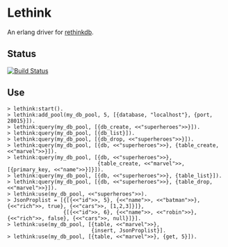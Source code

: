 Lethink
=======

An erlang driver for [rethinkdb](http://rethinkdb.com).

Status
------
[![Build Status](https://travis-ci.org/taybin/lethink.png?branch=master)](https://travis-ci.org/taybin/lethink)

Use
---

```
> lethink:start().
> lethink:add_pool(my_db_pool, 5, [{database, "localhost"}, {port, 28015}]).
> lethink:query(my_db_pool, [{db_create, <<"superheroes">>}]).
> lethink:query(my_db_pool, [{db_list}]).
> lethink:query(my_db_pool, [{db_drop, <<"superheroes">>}]).
> lethink:query(my_db_pool, [{db, <<"superheroes">>}, {table_create, <<"marvel">>}]).
> lethink:query(my_db_pool, [{db, <<"superheroes">>},
                             {table_create, <<"marvel">>, [{primary_key, <<"name">>}]}]).
> lethink:query(my_db_pool, [{db, <<"superheroes">>}, {table_list}]).
> lethink:query(my_db_pool, [{db, <<"superheroes">>}, {table_drop, <<"marvel">>}]).
> lethink:use(my_db_pool, <<"superheroes">>).
> JsonProplist = [{[{<<"id">>, 5}, {<<"name">>, <<"batman">>}, {<<"rich">>, true}, {<<"cars">>, [1,2,3]}]},
                  {[{<<"id">>, 6}, {<<"name">>, <<"robin">>}, {<<"rich">>, false}, {<<"cars">>, null}]}].
> lethink:use(my_db_pool, [{table, <<"marvel">>},
                           {insert, JsonProplist}].
> lethink:use(my_db_pool, [{table, <<"marvel">>}, {get, 5}]).
```
